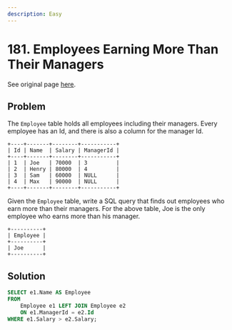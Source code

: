 ```yaml
---
description: Easy
---
```


# 181. Employees Earning More Than Their Managers

See original page [here](https://leetcode.com/problems/employees-earning-more-than-their-managers/).

## Problem

The `Employee` table holds all employees including their managers. Every employee has an Id, and there is also a column for the manager Id.

```text
+----+-------+--------+-----------+
| Id | Name  | Salary | ManagerId |
+----+-------+--------+-----------+
| 1  | Joe   | 70000  | 3         |
| 2  | Henry | 80000  | 4         |
| 3  | Sam   | 60000  | NULL      |
| 4  | Max   | 90000  | NULL      |
+----+-------+--------+-----------+
```

Given the `Employee` table, write a SQL query that finds out employees who earn more than their managers. For the above table, Joe is the only employee who earns more than his manager.

```text
+----------+
| Employee |
+----------+
| Joe      |
+----------+
```

## Solution

```sql
SELECT e1.Name AS Employee
FROM 
    Employee e1 LEFT JOIN Employee e2
    ON e1.ManagerId = e2.Id
WHERE e1.Salary > e2.Salary;
```

